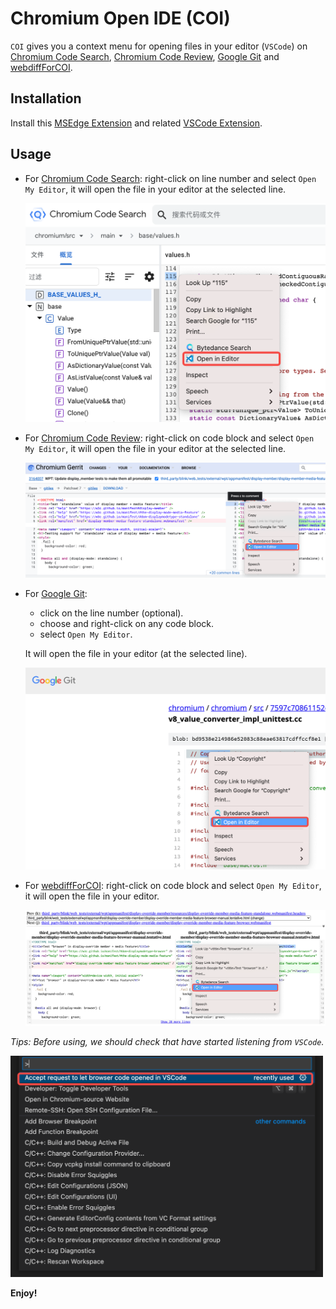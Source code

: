 # Chromium Open IDE (COI)

`COI` gives you a context menu for opening files in your editor (`VSCode`) on
[Chromium Code Search](https://source.chromium.org),
[Chromium Code Review](https://chromium-review.googlesource.com),
[Google Git](https://chromium.googlesource.com) and
[webdiffForCOI](https://pypi.org/project/webdiffForCOI).

## Installation

Install this [MSEdge Extension](https://microsoftedge.microsoft.com/addons/detail/chromium-open-ide/ggfoollpnfolfaejalpiihpobcpbegkl) and related [VSCode Extension](https://marketplace.visualstudio.com/items?itemName=FangzhenSong.chromium-source-opener).

## Usage

- For [Chromium Code Search](https://source.chromium.org): right-click on line number and select `Open My Editor`, 
it will open the file in your editor at the selected line.

    <img src="images/COI01.png" onerror="this.onerror=null; this.remove();" alt="COI01.png" width="500"/>

- For [Chromium Code Review](https://chromium-review.googlesource.com): right-click on code block and select 
`Open My Editor`, it will open the file in your editor at the selected line.

    <img src="images/COI02.png" onerror="this.onerror=null; this.remove();" alt="COI02.png" width="500"/>

- For [Google Git](https://chromium.googlesource.com):

    - click on the line number (optional).
    - choose and right-click on any code block.
    - select `Open My Editor`.

    It will open the file in your editor (at the selected line).

    <img src="images/COI03.png" onerror="this.onerror=null; this.remove();" alt="COI03.png" width="500"/>

- For [webdiffForCOI](https://pypi.org/project/webdiffForCOI): right-click on code block and select `Open My Editor`,
it will open the file in your editor.

    <img src="images/COI04.png" onerror="this.onerror=null; this.remove();" alt="COI04.png" width="500"/>
    
*Tips: Before using, we should check that have started listening from `VSCode`.*

<img src="images/COI-Tips.png" onerror="this.onerror=null; this.remove();" alt="COI-Tips.png" width="500"/>

**Enjoy!**
